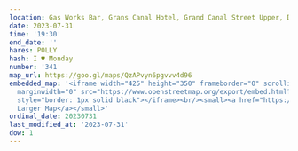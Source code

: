 ```yaml
---
location: Gas Works Bar, Grans Canal Hotel, Grand Canal Street Upper, Dublin 2
date: 2023-07-31
time: '19:30'
end_date: ''
hares: POLLY
hash: I ♥ Monday
number: '341'
map_url: https://goo.gl/maps/QzAPvyn6pgvvv4d96
embedded_map: '<iframe width="425" height="350" frameborder="0" scrolling="no" marginheight="0"
  marginwidth="0" src="https://www.openstreetmap.org/export/embed.html?bbox=-6.2391963601112375%2C53.33744144487991%2C-6.236291527748109%2C53.33881715405018&amp;layer=mapnik"
  style="border: 1px solid black"></iframe><br/><small><a href="https://www.openstreetmap.org/#map=19/53.33813/-6.23774">View
  Larger Map</a></small>'
ordinal_date: 20230731
last_modified_at: '2023-07-31'
dow: 1
---
```



